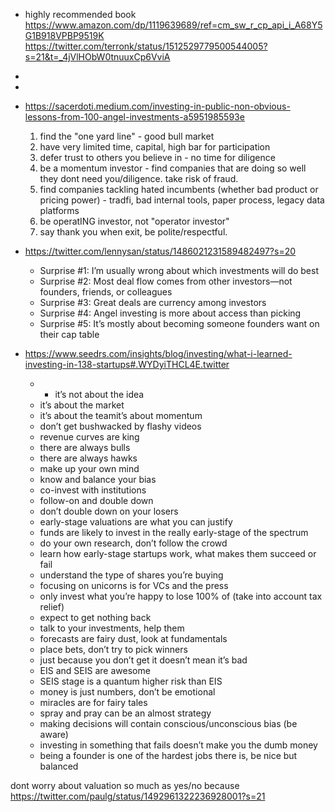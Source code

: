 
- highly recommended book https://www.amazon.com/dp/1119639689/ref=cm_sw_r_cp_api_i_A68Y5G1B918VPBP9519K https://twitter.com/terronk/status/1512529779500544005?s=21&t=_4jVlHObW0tnuuxCp6VviA
- 
- 
- https://sacerdoti.medium.com/investing-in-public-non-obvious-lessons-from-100-angel-investments-a5951985593e
	1. find the "one yard line" - good bull market
	2. have very limited time, capital, high bar for participation
	3. defer trust to others you believe in - no time for diligence
	4. be a momentum investor - find companies that are doing so well they dont need you/diligence. take risk of fraud.
	5. find companies tackling hated incumbents (whether bad product or pricing power) - tradfi, bad internal tools, paper process, legacy data platforms
	6. be operatING investor, not "operator investor"
	7. say thank you when exit, be polite/respectful.

- https://twitter.com/lennysan/status/1486021231589482497?s=20
	- Surprise #1: I’m usually wrong about which investments will do best
	- Surprise #2: Most deal flow comes from other investors—not founders, friends, or colleagues
	- Surprise #3: Great deals are currency among investors
	- Surprise #4: Angel investing is more about access than picking
	- Surprise #5: It’s mostly about becoming someone founders want on their cap table


- https://www.seedrs.com/insights/blog/investing/what-i-learned-investing-in-138-startups#.WYDyiTHCL4E.twitter
	- -   it’s not about the idea
	-   it’s about the market
	-   it’s about the teamit’s about momentum
	-   don’t get bushwacked by flashy videos
	-   revenue curves are king
	-   there are always bulls
	-   there are always hawks
	-   make up your own mind
	-   know and balance your bias
	-   co-invest with institutions
	-   follow-on and double down
	-   don’t double down on your losers
	-   early-stage valuations are what you can justify
	-   funds are likely to invest in the really early-stage of the spectrum
	-   do your own research, don’t follow the crowd
	-   learn how early-stage startups work, what makes them succeed or fail
	-   understand the type of shares you’re buying
	-   focusing on unicorns is for VCs and the press
	-   only invest what you’re happy to lose 100% of (take into account tax relief)
	-   expect to get nothing back
	-   talk to your investments, help them
	-   forecasts are fairy dust, look at fundamentals
	-   place bets, don’t try to pick winners
	-   just because you don’t get it doesn’t mean it’s bad
	-   EIS and SEIS are awesome
	-   SEIS stage is a quantum higher risk than EIS
	-   money is just numbers, don’t be emotional
	-   miracles are for fairy tales
	-   spray and pray can be an almost strategy
	-   making decisions will contain conscious/unconscious bias (be aware)
	-   investing in something that fails doesn’t make you the dumb money
	-   being a founder is one of the hardest jobs there is, be nice but balanced



dont worry about valuation so much as yes/no because https://twitter.com/paulg/status/1492961322236928001?s=21